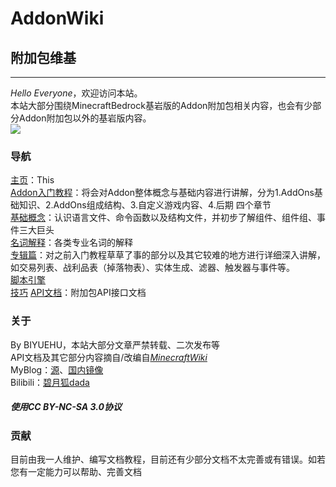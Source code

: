 # **AddonWiki**  
## **附加包维基**  
*****  
*Hello Everyone*，欢迎访问本站。  
本站大部分围绕MinecraftBedrock基岩版的Addon附加包相关内容，也会有少部分Addon附加包以外的基岩版内容。  
![](https://img.imgdb.cn/item/60138c2d3ffa7d37b336b383.png)  
  
### **导航**  
[主页]()：This  
[Addon入门教程]()：将会对Addon整体概念与基础内容进行讲解，分为1.AddOns基础知识、2.AddOns组成结构、3.自定义游戏内容、4.后期 四个章节  
[基础概念]()：认识语言文件、命令函数以及结构文件，并初步了解组件、组件组、事件三大巨头  
[名词解释]()：各类专业名词的解释  
[专辑篇]()：对之前入门教程草草了事的部分以及其它较难的地方进行详细深入讲解，如交易列表、战利品表（掉落物表）、实体生成、滤器、触发器与事件等。  
[脚本引擎]()  
[技巧]()
[API文档]()：附加包API接口文档  
  
### **关于**  
By BIYUEHU，本站大部分文章严禁转载、二次发布等  
API文档及其它部分内容摘自/改编自[*MinecraftWiki*]()  
MyBlog：[源](https://biyuehu.github.io)、[国内镜像](https://biyuehu.gitee.io)  
Bilibili：[碧月狐dada](https://space.bilibili.com/293767574)  
##### 使用*CC BY-NC-SA 3.0*协议  
  
### **贡献**  
目前由我一人维护、编写文档教程，目前还有少部分文档不太完善或有错误。如若您有一定能力可以帮助、完善文档  
  
